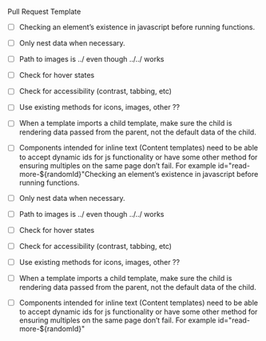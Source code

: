 Pull Request Template

- [ ] Checking an element’s existence in javascript before running functions. 

- [ ] Only nest data when necessary.

- [ ] Path to images is ../ even though ../../ works

- [ ] Check for hover states

- [ ] Check for accessibility (contrast, tabbing, etc)

- [ ] Use existing methods for icons, images, other ??

- [ ] When a template imports a child template, make sure the child is rendering data passed from the parent, not the default data of the child.

- [ ] Components intended for inline text (Content templates) need to be able to accept dynamic ids for js functionality or have some other method for ensuring multiples on the same page don’t fail.  For example id="read-more-${randomId}"Checking an element’s existence in javascript before running functions. 

- [ ] Only nest data when necessary.

- [ ] Path to images is ../ even though ../../ works

- [ ] Check for hover states

- [ ] Check for accessibility (contrast, tabbing, etc)

- [ ] Use existing methods for icons, images, other ??

- [ ] When a template imports a child template, make sure the child is rendering data passed from the parent, not the default data of the child.

- [ ] Components intended for inline text (Content templates) need to be able to accept dynamic ids for js functionality or have some other method for ensuring multiples on the same page don’t fail.  For example id="read-more-${randomId}"
